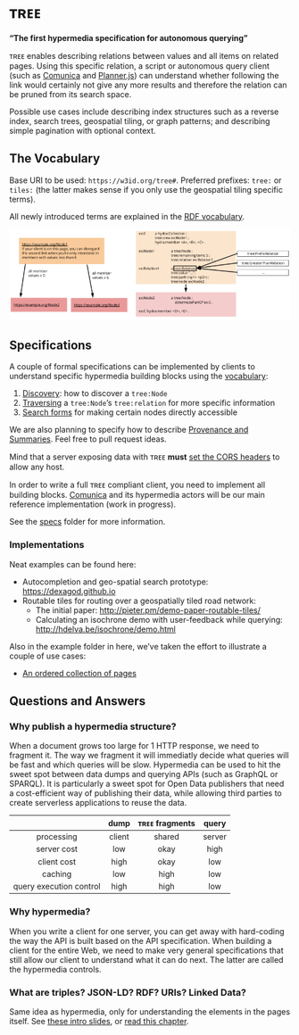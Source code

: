 # ᴛʀᴇᴇ

__“The first hypermedia specification for autonomous querying”__

ᴛʀᴇᴇ enables describing relations between values and all items on related pages.
Using this specific relation, a script or autonomous query client (such as [Comunica](https://comunica.linkeddatafragments.org/) and [Planner.js](https://planner.js.org)) can understand whether following the link would certainly not give any more results and therefore the relation can be pruned from its search space.

Possible use cases include describing index structures such as a reverse index, search trees, geospatial tiling, or graph patterns; and describing simple pagination with optional context.

## The Vocabulary

Base URI to be used: `https://w3id.org/tree#`. Preferred prefixes: `tree:` or `tiles:` (the latter makes sense if you only use the geospatial tiling specific terms).

All newly introduced terms are explained in the [RDF vocabulary](vocabulary.md).

![ᴛʀᴇᴇ Ontology](treeontology.png)

## Specifications

A couple of formal specifications can be implemented by clients to understand specific hypermedia building blocks using the [vocabulary](vocabulary.md):
 1. [Discovery](specs/1-discovery.md): how to discover a `tree:Node`
 2. [Traversing](specs/2-traversing.md) a `tree:Node`’s `tree:relation` for more specific information
 3. [Search forms](specs/3-search.md) for making certain nodes directly accessible

We are also planning to specify how to describe [Provenance and Summaries](specs/4-provenance-and-summaries.md). Feel free to pull request ideas.

Mind that a server exposing data with ᴛʀᴇᴇ __must__ [set the CORS headers](http://enable-cors.org) to allow any host.

In order to write a full ᴛʀᴇᴇ compliant client, you need to implement all building blocks. [Comunica](https://github.com/comunica/comunica) and its hypermedia actors will be our main reference implementation (work in progress).

See the [specs](specs/) folder for more information.

### Implementations

Neat examples can be found here:

 * Autocompletion and geo-spatial search prototype: https://dexagod.github.io
 * Routable tiles for routing over a geospatially tiled road network:
     - The initial paper: http://pieter.pm/demo-paper-routable-tiles/
     - Calculating an isochrone demo with user-feedback while querying: http://hdelva.be/isochrone/demo.html

Also in the example folder in here, we’ve taken the effort to illustrate a couple of use cases:
 * [An ordered collection of pages](examples/paged-collection-with-order/)
 
## Questions and Answers

### Why publish a hypermedia structure?

When a document grows too large for 1 HTTP response, we need to fragment it. The way we fragment it will immediatly decide what queries will be fast and which queries will be slow.
Hypermedia can be used to hit the sweet spot between data dumps and querying APIs (such as GraphQL or SPARQL). It is particularly a sweet spot for Open Data publishers that need a cost-efficient way of publishing their data, while allowing third parties to create serverless applications to reuse the data.

|   | dump  | ᴛʀᴇᴇ fragments  | query  |
|:-:|:-:|:-:|:-:|
| processing | client | shared | server |
| server cost  | low  | okay  | high  |
|  client cost | high  | okay  | low  |
| caching | low | high | low |
| query execution control | high | high | low |

### Why hypermedia?

When you write a client for one server, you can get away with hard-coding the way the API is built based on the API specification. When building a client for the entire Web, we need to make very general specifications that still allow our client to understand what it can do next. The latter are called the hypermedia controls.

### What are triples? JSON-LD? RDF? URIs? Linked Data?

Same idea as hypermedia, only for understanding the elements in the pages itself. See [these intro slides](https://speakerdeck.com/pietercolpaert/an-introduction-to-open-data), or [read this chapter](https://phd.pietercolpaert.be/chapters/data-and-interoperability).
